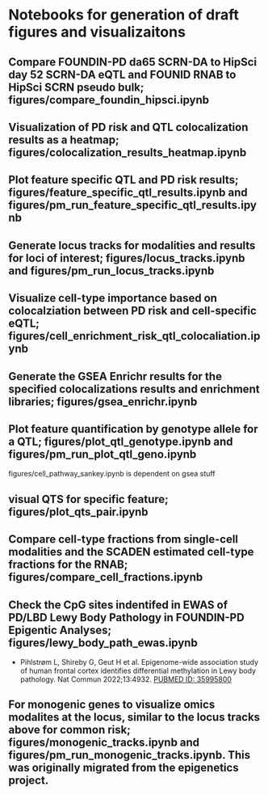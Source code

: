 # Notebooks for generation of draft figures and visualizaitons

## Compare FOUNDIN-PD da65 SCRN-DA to HipSci day 52 SCRN-DA eQTL and FOUNID RNAB to HipSci SCRN pseudo bulk; figures/compare_foundin_hipsci.ipynb

## Visualization of PD risk and QTL colocalization results as a heatmap; figures/colocalization_results_heatmap.ipynb

## Plot feature specific QTL and PD risk results; figures/feature_specific_qtl_results.ipynb and figures/pm_run_feature_specific_qtl_results.ipynb

## Generate locus tracks for modalities and results for loci of interest; figures/locus_tracks.ipynb and figures/pm_run_locus_tracks.ipynb

## Visualize cell-type importance based on colocalziation between PD risk and cell-specific eQTL; figures/cell_enrichment_risk_qtl_colocaliation.ipynb
  
## Generate the GSEA Enrichr results for the specified colocalizations results and enrichment libraries; figures/gsea_enrichr.ipynb

## Plot feature quantification by genotype allele for a QTL; figures/plot_qtl_genotype.ipynb and figures/pm_run_plot_qtl_geno.ipynb


figures/cell_pathway_sankey.ipynb is dependent on gsea stuff

## visual QTS for specific feature; figures/plot_qts_pair.ipynb

## Compare cell-type fractions from single-cell modalities and the SCADEN estimated cell-type fractions for the RNAB; figures/compare_cell_fractions.ipynb

## Check the CpG sites indentifed in EWAS of PD/LBD Lewy Body Pathology in FOUNDIN-PD Epigentic Analyses; figures/lewy_body_path_ewas.ipynb
- Pihlstrøm L, Shireby G, Geut H et al. Epigenome-wide association study of human frontal cortex identifies differential methylation in Lewy body pathology. Nat Commun 2022;13:4932. [PUBMED ID: 35995800](https://pubmed.ncbi.nlm.nih.gov/35995800/)

## For monogenic genes to visualize omics modalites at the locus, similar to the locus tracks above for common risk; figures/monogenic_tracks.ipynb and figures/pm_run_monogenic_tracks.ipynb. This was originally migrated from the epigenetics project.
